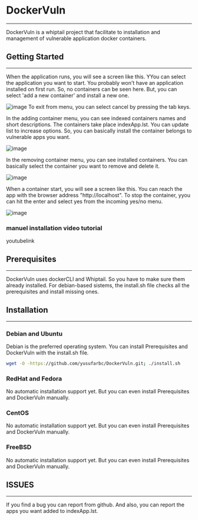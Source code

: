 # DockerVuln
--------------------------------------
DockerVuln is a whiptail project that facilitate to installation and management of vulnerable application docker containers.

## Getting Started
--------------------------------------
When the application runs, you will see a screen like this. YYou can select the application you want to start. You probably won't have an application installed on first run. So, no containers can be seen here. But, you can select 'add a new container' and install a new one. 

![image](https://user-images.githubusercontent.com/77548038/210498109-4228ee0f-f880-49d9-983b-1b8727dda3b2.png)
To exit from menu, you can select cancel by pressing the tab keys.

In the adding container menu, you can see indexed containers names and short descriptions. The containers take place indexApp.lst. You can update list to increase options. So, you can basically install the container belongs to vulnerable apps you want.

![image](https://user-images.githubusercontent.com/77548038/210498653-55fd8d49-9c04-4f6d-b7c1-9941301692c0.png)

In the removing container menu, you can see installed containers. You can basically select the container you want to remove and delete it.

![image](https://user-images.githubusercontent.com/77548038/210500043-52d16dad-2d58-4b5d-849d-e96e6d450a5b.png)

When a container start, you will see a screen like this. You can reach the app with the browser address "http://localhost". To stop the container, yyou can hit the enter and select yes from the incoming yes/no menu.

![image](https://user-images.githubusercontent.com/77548038/210500103-0d086b3d-4fc1-4668-9a1f-fbca3f7df388.png)

### manuel installation video tutorial

youtubelink

## Prerequisites
--------------------------------------
DockerVuln uses dockerCLI and Whiptail. So you have to make sure  them already installed. For debian-based sistems, the install.sh file checks all the prerequisites and install missing ones.

## Installation
--------------------------------------
### Debian and Ubuntu
Debian is the preferred operating system. You can install Prerequisites and DockerVuln with the install.sh file.
```sh
wget -O -https://github.com/yusufarbc/DockerVuln.git; ./install.sh
```
### RedHat and Fedora
No automatic installation support yet. But you can even install Prerequisites and DockerVuln manually.

### CentOS
No automatic installation support yet. But you can even install Prerequisites and DockerVuln manually.

### FreeBSD
No automatic installation support yet. But you can even install Prerequisites and DockerVuln manually.

## ISSUES
--------------------------------------
If you find a bug you can report from github. And also, you can report the apps you want added to indexApp.lst.
